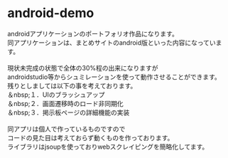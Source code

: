 # android-demo
androidアプリケーションのポートフォリオ作品になります。<br>
同アプリケーションは、まとめサイトのandroid版といった内容になっています。<br>
<br>
現状未完成の状態で全体の30%程の出来になりますが<br>
androidstudio等からシュミレーションを使って動作させることができます。<br>
残りとしましては以下の事を考えております。<br>
＆nbsp;１．UIのブラッシュアップ<br>
＆nbsp;２．画面遷移時のロード非同期化<br>
＆nbsp;３．掲示板ページの詳細機能の実装<br>
<br>
同アプリは個人で作っているものですので<br>
コードの見た目は考えておらず動くものを作っております。<br>
ライブラリはjsoupを使っておりwebスクレイピングを簡略化してます。<br>
